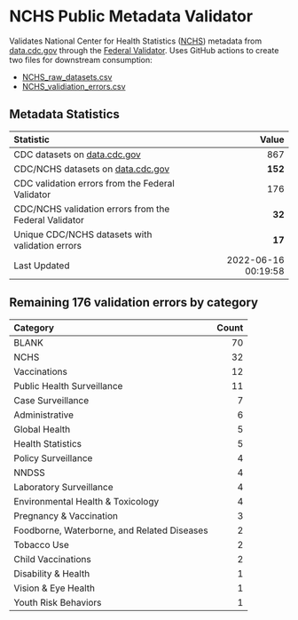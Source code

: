 # NCHS Public Metadata Validator

Validates National Center for Health Statistics ([NCHS](https://www.cdc.gov/nchs/index.htm)) metadata from [data.cdc.gov](https://data.cdc.gov/browse?category=NCHS) through the [Federal Validator](https://dashboard.data.gov/validate). Uses GitHub actions to create two files for downstream consumption:


+ [NCHS_raw_datasets.csv](NCHS_raw_datasets.csv)
+ [NCHS_validiation_errors.csv](NCHS_validiation_errors.csv)


## Metadata Statistics

| Statistic | Value |
| :---      | ---:  |
| CDC datasets on [data.cdc.gov](https://data.cdc.gov/) | 867 |
| CDC/NCHS datasets on [data.cdc.gov](https://data.cdc.gov/browse?category=NCHS)| **152** |
| CDC validation errors from the Federal Validator | 176 |
| CDC/NCHS validation errors from the Federal Validator | **32** |
| Unique CDC/NCHS datasets with validation errors | **17** |
| Last Updated | 2022-06-16 00:19:58 |


## Remaining 176 validation errors by category

| Category | Count |
| :---     | ---:  |
|BLANK|70|
|NCHS|32|
|Vaccinations|12|
|Public Health Surveillance|11|
|Case Surveillance|7|
|Administrative|6|
|Global Health|5|
|Health Statistics|5|
|Policy Surveillance|4|
|NNDSS|4|
|Laboratory Surveillance|4|
|Environmental Health & Toxicology|4|
|Pregnancy & Vaccination|3|
|Foodborne, Waterborne, and Related Diseases|2|
|Tobacco Use|2|
|Child Vaccinations|2|
|Disability & Health|1|
|Vision & Eye Health|1|
|Youth Risk Behaviors|1|